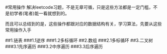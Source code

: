 #常用操作
解决leetcode习题，不是无章可循，只是这些方法都是一定门槛，不是初学者(笔者)能一看就想到的。

而且可以总结到的是，这些操作都跟对应的数据结构有关，学习算法，先要从这些常用操作入手

##1.链表
###1.1逆序
###1.2多标循环
##2.数组
###2.1多标循环
##3.二叉树
###3.1先序遍历
###3.2中序遍历
###3.3后序遍历
